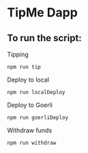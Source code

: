 # TipMe Dapp

## To run the script:
Tipping
```shell
npm run tip
```
Deploy to local
```shell
npm run localDeploy
```
Deploy to Goerli
```shell
npm run goerliDeploy
```
Withdraw funds
```shell
npm run withdraw
```
